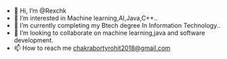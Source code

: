 - 👋 Hi, I’m @Rexchk
- 👀 I’m interested in Machine learning,AI,Java,C++..
- 🌱 I’m currently completing my Btech degree In Information Technology..
- 💞️ I’m looking to collaborate on machine learning,java and software development.
- 📫 How to reach me chakrabortyrohit2018@gmail.com

<!---
Rexchk/Rexchk is a ✨ special ✨ repository because its `README.md` (this file) appears on your GitHub profile.
You can click the Preview link to take a look at your changes.
--->
